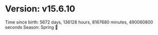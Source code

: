 # Version: v15.6.10
Time since birth: 5672 days, 136128 hours, 8167680 minutes, 490060800 seconds
Season: Spring 🌸
